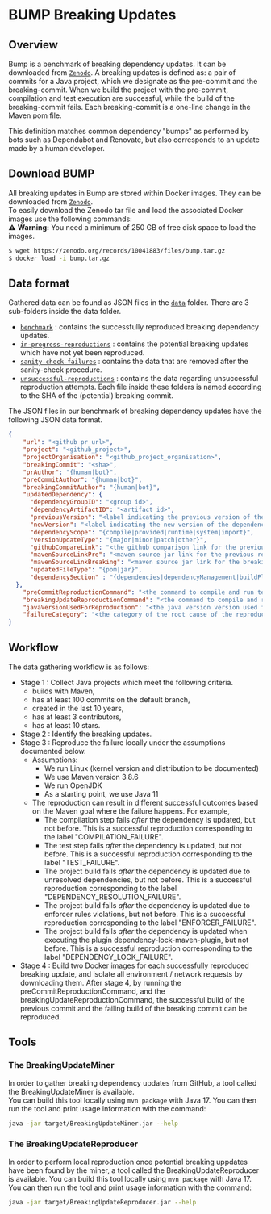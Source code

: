 # BUMP Breaking Updates

## Overview 
Bump is a benchmark of breaking dependency updates. It can be downloaded from [`Zenodo`](https://zenodo.org/records/10041883).
A breaking updates is defined as:
a pair of commits for a Java project, which we designate as the pre-commit and the breaking-commit. 
When we build the project with the pre-commit, compilation and test execution are successful, 
while the build of the breaking-commit fails. 
Each breaking-commit is a one-line change in the Maven pom file.

This definition matches common dependency "bumps" as performed by bots such as 
Dependabot and Renovate, but also corresponds to an update made by a human developer.

## Download BUMP 

All breaking updates in Bump are stored within Docker images. They can be downloaded from [`Zenodo`](https://zenodo.org/records/10041883).
<br>To easily download the Zenodo tar file and load the associated Docker images use the following commands:
<br> ⚠️ **Warning:** You need a minimum of 250 GB of free disk space to load the images.

```bash
$ wget https://zenodo.org/records/10041883/files/bump.tar.gz
$ docker load -i bump.tar.gz
```

## Data format 
Gathered data can be found as JSON files in the [`data`](/data) folder.
There are 3 sub-folders inside the data folder.
  * [`benchmark`](/data/benchmark) : contains the successfully reproduced breaking dependency updates.
  * [`in-progress-reproductions`](/data/in-progress-reproductions) : contains the potential breaking updates which have not yet been reproduced.
  * [`sanity-check-failures`](/data/sanity-check-failures) : contains the data that are removed after the sanity-check procedure.
  * [`unsuccessful-reproductions`](/data/unsuccessful-reproductions) : contains the data regarding unsuccessful reproduction attempts.
Each file inside these folders is named according to the SHA of the (potential) breaking commit.

The JSON files in our benchmark of breaking dependency updates have the following JSON data format.
```json
{
    "url": "<github pr url>",
    "project": "<github_project>",
    "projectOrganisation": "<github_project_organisation>",
    "breakingCommit": "<sha>",
    "prAuthor": "{human|bot}",
    "preCommitAuthor": "{human|bot}",
    "breakingCommitAuthor": "{human|bot}",
    "updatedDependency": {
      "dependencyGroupID": "<group id>",
      "dependencyArtifactID": "<artifact id>",
      "previousVersion": "<label indicating the previous version of the dependency>",
      "newVersion": "<label indicating the new version of the dependency>",
      "dependencyScope": "{compile|provided|runtime|system|import}",
      "versionUpdateType": "{major|minor|patch|other}",
      "githubCompareLink": "<the github comparison link for the previous and breaking tag releases of the updated dependency if it exists>",
      "mavenSourceLinkPre": "<maven source jar link for the previous release of the updated dependency if it exists>",
      "mavenSourceLinkBreaking": "<maven source jar link for the breaking release of the updated dependency if it exists>",
      "updatedFileType": "{pom|jar}",
      "dependencySection" : "{dependencies|dependencyManagement|buildPlugins|buildPluginManagement|profileBuildPlugins}"
  },
    "preCommitReproductionCommand": "<the command to compile and run tests without the breaking update commit>",
    "breakingUpdateReproductionCommand": "<the command to compile and run tests with the breaking update commit>",
    "javaVersionUsedForReproduction": "<the java version version used for reproduction>",
    "failureCategory": "<the category of the root cause of the reproduction failure>"
}
```

## Workflow
The data gathering workflow is as follows: 
* Stage 1 : Collect Java projects which meet the following criteria.
    * builds with Maven,
    * has at least 100 commits on the default branch, 
    * created in the last 10 years, 
    * has at least 3 contributors, 
    * has at least 10 stars.
* Stage 2 : Identify the breaking updates. 
* Stage 3 : Reproduce the failure locally under the assumptions documented below. 
  * Assumptions:
    * We run Linux (kernel version and distribution to be documented)
    * We use Maven version 3.8.6
    * We run OpenJDK
    * As a starting point, we use Java 11
  * The reproduction can result in different successful outcomes based on the Maven goal where the failure happens. For example,
    * The compilation step fails _after_ the dependency is updated, but not before.
      This is a successful reproduction corresponding to the label "COMPILATION_FAILURE".
    * The test step fails _after_ the dependency is updated, but not before.
      This is a successful reproduction corresponding to the label "TEST_FAILURE".
    * The project build fails _after_ the dependency is updated due to unresolved dependencies, but not before.
      This is a successful reproduction corresponding to the label "DEPENDENCY_RESOLUTION_FAILURE".
    * The project build fails _after_ the dependency is updated due to enforcer rules violations, but not before.
      This is a successful reproduction corresponding to the label "ENFORCER_FAILURE".
    * The project build fails _after_ the dependency is updated when executing the plugin dependency-lock-maven-plugin, but not before.
      This is a successful reproduction corresponding to the label "DEPENDENCY_LOCK_FAILURE".
* Stage 4 : Build two Docker images for each successfully reproduced breaking update, 
            and isolate all environment / network requests by downloading them.
            After stage 4, by running the preCommitReproductionCommand, and the breakingUpdateReproductionCommand, 
            the successful build of the previous commit and the failing build of the breaking commit can be reproduced. 

## Tools

### The BreakingUpdateMiner
In order to gather breaking dependency updates from GitHub, a tool called the 
BreakingUpdateMiner is available.  
You can build this tool locally using `mvn package` with Java 17.
You can then run the tool and print usage information with the command:
```bash
java -jar target/BreakingUpdateMiner.jar --help 
```

### The BreakingUpdateReproducer
In order to perform local reproduction once potential breaking uppdates have been found by the miner,
a tool called the BreakingUpdateReproducer is available.
You can build this tool locally using `mvn package` with Java 17.
You can then run the tool and print usage information with the command:
```bash
java -jar target/BreakingUpdateReproducer.jar --help 
```

